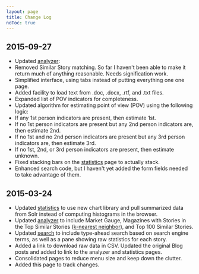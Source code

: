 ```yaml
---
layout: page
title: Change Log
noToc: true
---
```


## 2015-09-27

* Updated [analyzer](/tools/analyze/):
 * Removed Similar Story matching. So far I haven't been able to make it return much of anything reasonable. Needs signification work.
 * Simplified interface, using tabs instead of putting everything one one page.
 * Added facility to load text from .doc, .docx, .rtf, and .txt files.
* Expanded list of POV indicators for completeness.
* Updated algorithm for estimating point of view (POV) using the following logic:
 * If any 1st person indicators are present, then estimate 1st.
 * If no 1st person indicators are present but any 2nd person indicators are, then estimate 2nd.
 * If no 1st and no 2nd person indicators are present but any 3rd person indicators are, then estimate 3rd.
 * If no 1st, 2nd, or 3rd person indicators are present, then estimate unknown.
* Fixed stacking bars on the [statistics](/tools/statistics/)  page to actually stack.
* Enhanced search code, but I haven't yet added the form fields needed to take advantage of them.

## 2015-03-24

* Updated [statistics](/tools/statistics/) to use new chart library and pull summarized data from Solr instead of computing histograms in the browser.
* Updated [analyzer](/tools/analyze/) to include Market Gauge, Magazines with Stories in the Top Similar Stories ([k-nearest neighbor](http://opensourceconnections.com/blog/2013/09/30/easy-k-nn-document-classification-with-solr-and-python/)), and Top 100 Similar Stories.
* Updated [search](/tools/storysearch) to include type-ahead search based on search engine terms, as well as a pane showing raw statistics for each story.
* Added a link to download raw data in CSV. Updated the original Blog posts and added to link to the analyzer and statistics pages.
* Consolidated pages to reduce menu size and keep down the clutter.
* Added this page to track changes.